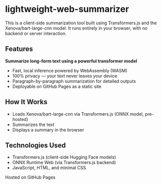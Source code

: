 # lightweight-web-summarizer

This is a client-side summarization tool built using Transformers.js and the Xenova/bart-large-cnn model. It runs entirely in your browser, with no backend or server interaction.

## Features
**Summarize long-form text using a powerful transformer model**

- Fast, local inference powered by WebAssembly (WASM)
- 100% privacy — your text never leaves your device
- Paragraph-by-paragraph summarization for detailed outputs
- Deployable on GitHub Pages as a static site

## How It Works

- Loads Xenova/bart-large-cnn via Transformers.js (ONNX model, pre-hosted)
- Summarizes the text
- Displays a summary in the browser

## Technologies Used
- Transformers.js (client-side Hugging Face models)
- ONNX Runtime Web (via Transformers.js backend)
- JavaScript, HTML, and minimal CSS

Hosted on GitHub Pages